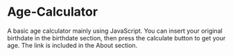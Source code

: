 # Age-Calculator
A basic age calculator mainly using JavaScript.
You can insert your original birthdate in the birthdate section, then press the calculate button to get your age.
The link is included in the About section.
